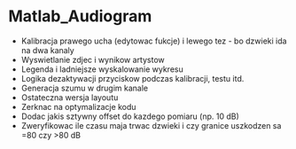 # Matlab_Audiogram

- Kalibracja prawego ucha (edytowac fukcje) i lewego tez - bo dzwieki ida na dwa kanaly
- Wyswietlanie zdjec i wynikow artystow
- Legenda i ladniejsze wyskalowanie wykresu
- Logika dezaktywacji przyciskow podczas kalibracji, testu itd.
- Generacja szumu w drugim kanale
- Ostateczna wersja layoutu
- Zerknac na optymalizacje kodu
- Dodac jakis sztywny offset do kazdego pomiaru (np. 10 dB)
- Zweryfikowac ile czasu maja trwac dzwieki i czy granice uszkodzen sa =80 czy >80 dB